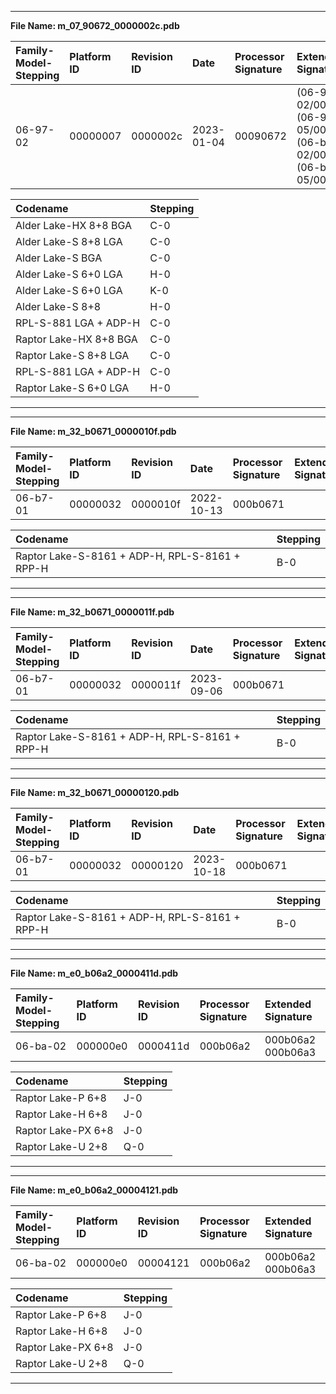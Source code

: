 ___  
**File Name: m_07_90672_0000002c.pdb**  
  
 | Family-Model-Stepping | Platform ID | Revision ID | Date | Processor Signature | Extended Signature |  
 | :--------------------- | :----------- | :----------- | :---- | :------------------- | :------------------ |  
 | 06-97-02 | 00000007 | 0000002c | 2023-01-04 | 00090672 |  (06-97-02/00000007) (06-97-05/00000007) (06-bf-02/00000007) (06-bf-05/00000007) |  
  
 | Codename | Stepping |  
 | :--- | :--- |  
 | Alder Lake-HX  8+8 BGA | C-0 |  
 | Alder Lake-S 8+8 LGA | C-0 |  
 | Alder Lake-S BGA | C-0 |  
 | Alder Lake-S 6+0 LGA | H-0 |  
 | Alder Lake-S 6+0 LGA | K-0 |  
 | Alder Lake-S 8+8 | H-0 |  
 | RPL-S-881 LGA + ADP-H | C-0 |  
 | Raptor Lake-HX 8+8 BGA | C-0 |  
 | Raptor Lake-S 8+8 LGA | C-0 |  
 | RPL-S-881 LGA + ADP-H | C-0 |  
 | Raptor Lake-S 6+0 LGA | H-0 |  
___  

___  
**File Name: m_32_b0671_0000010f.pdb**  
  
 | Family-Model-Stepping | Platform ID | Revision ID | Date | Processor Signature | Extended Signature |  
 | :--------------------- | :----------- | :----------- | :---- | :------------------- | :------------------ |  
 | 06-b7-01 | 00000032 | 0000010f | 2022-10-13 | 000b0671 |  |  
  
 | Codename | Stepping |  
 | :--- | :--- |  
 | Raptor Lake-S-8161 + ADP-H, RPL-S-8161 + RPP-H | B-0 |  
___  

___  
**File Name: m_32_b0671_0000011f.pdb**  
  
 | Family-Model-Stepping | Platform ID | Revision ID | Date | Processor Signature | Extended Signature |  
 | :--------------------- | :----------- | :----------- | :---- | :------------------- | :------------------ |  
 | 06-b7-01 | 00000032 | 0000011f | 2023-09-06 | 000b0671 |  |  
  
 | Codename | Stepping |  
 | :--- | :--- |  
 | Raptor Lake-S-8161 + ADP-H, RPL-S-8161 + RPP-H | B-0 |  
  
___  

___  
**File Name: m_32_b0671_00000120.pdb**  
  
 | Family-Model-Stepping | Platform ID | Revision ID | Date | Processor Signature | Extended Signature |  
 | :--------------------- | :----------- | :----------- | :---- | :------------------- | :------------------ |  
 | 06-b7-01 | 00000032 | 00000120 | 2023-10-18 | 000b0671 |  |  
  
 | Codename | Stepping |  
 | :--- | :--- |  
 | Raptor Lake-S-8161 + ADP-H, RPL-S-8161 + RPP-H | B-0 |  
  
___  

___  
**File Name: m_e0_b06a2_0000411d.pdb**  
  
 | Family-Model-Stepping | Platform ID | Revision ID | Processor Signature | Extended Signature |  
 | :--------------------- | :----------- | :----------- | :------------------- | :------------------ |  
 | 06-ba-02 | 000000e0 | 0000411d | 000b06a2 | 000b06a2 000b06a3 |  
  
 | Codename | Stepping |  
 | :--- | :--- |  
 | Raptor Lake-P 6+8 | J-0 |  
 | Raptor Lake-H 6+8 | J-0 |  
 | Raptor Lake-PX 6+8 | J-0 |  
 | Raptor Lake-U 2+8 | Q-0 |  

 ___  

___  
**File Name: m_e0_b06a2_00004121.pdb**  
  
 | Family-Model-Stepping | Platform ID | Revision ID | Processor Signature | Extended Signature |  
 | :--------------------- | :----------- | :----------- | :------------------- | :------------------ |  
 | 06-ba-02 | 000000e0 | 00004121 | 000b06a2 | 000b06a2 000b06a3 |  
  
 | Codename | Stepping |  
 | :--- | :--- |  
 | Raptor Lake-P 6+8 | J-0 |  
 | Raptor Lake-H 6+8 | J-0 |  
 | Raptor Lake-PX 6+8 | J-0 |  
 | Raptor Lake-U 2+8 | Q-0 |  

 ___  
